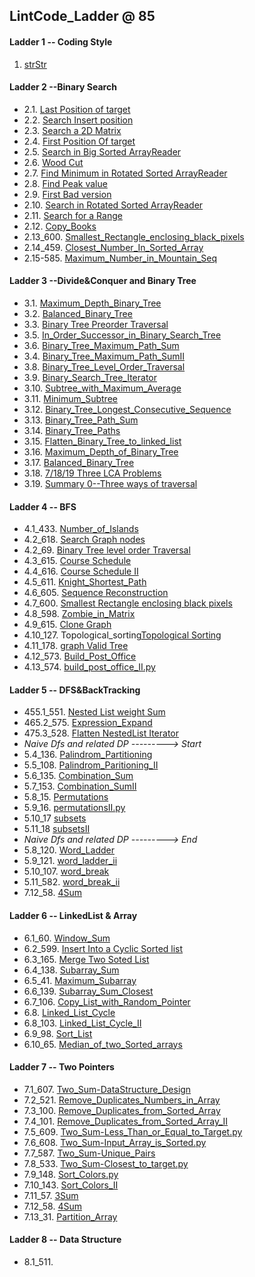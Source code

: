 ## LintCode_Ladder @ **85**

#### Ladder 1 -- Coding Style

1. [strStr](Binary_Search/1.1_strStr.py)

#### Ladder 2 --Binary Search

* 2.1. [Last Position of target](2.Binary_Search/2.1_Last_Position_of_Target.py)
* 2.2. [Search Insert position](2.Binary_Search/2.2_Search_Insert_position.py)
* 2.3. [Search a 2D Matrix](2.Binary_Search/2.3_Search_a2D_Matrix.py)
* 2.4. [First Position Of target](2.Binary_Search/2.4_First_Position_of_Target.py)
* 2.5. [Search in Big Sorted ArrayReader](2.Binary_Search/2.5_Search_in_Big_Sorted_Array.py)
* 2.6. [Wood Cut](2.Binary_Search/2.6_Wood_Cut.py)
* 2.7. [Find Minimum in Rotated Sorted ArrayReader](2.Binary_Search/2.7_Find_Minimum_in_Rotated_Sorted_Array.py)
* 2.8. [Find Peak value](2.Binary_Search/2.8_Find_Peak_Value.py)
* 2.9. [First Bad version](2.Binary_Search/2.9_First_Bad_Version.py)
* 2.10. [Search in Rotated Sorted ArrayReader](2.Binary_Search/2.10_Search_In_Rotated_Sorted_Array.py)
* 2.11. [Search for a Range](2.Binary_Search/2.11_Search_For_A_Range.py)
* 2.12. [Copy_Books](2.Binary_Search/2.12_Copy_Books.py)
* 2.13_600. [Smallest_Rectangle_enclosing_black_pixels](2.Binary_Search/2.13_600_Smallest_Rectangle_enclosing_black_pixels.py)
* 2.14_459. [Closest_Number_In_Sorted_Array](2.Binary_Search/2.14_459_Closest_Number_In_Sorted_Array.py)
* 2.15-585. [Maximum_Number_in_Mountain_Seq](2.Binary_Search/2.15_585_Maximum_Number_in_Mountain_Seq.py)

#### Ladder 3 --Divide&Conquer and Binary Tree
* 3.1. [Maximum_Depth_Binary_Tree](3.Binary_Tree_DC/3.1_Maximum_Depth_of_Binary_Tree.py)
* 3.2. [Balanced_Binary_Tree](3.Binary_Tree_DC/3.2_Balanced_Binary_Tree.py)
* 3.3. [Binary Tree Preorder Traversal](3.Binary_Tree_DC/3.3_Binary_Tree_Preorder_Traversal.py)
* 3.5. [In_Order_Successor_in_Binary_Search_Tree](3.Binary_Tree_DC/3.5_In_Order_Successor_in_Binary_Search_Tree.py)
* 3.6. [Binary_Tree_Maximum_Path_Sum](3.Binary_Tree_DC/3.6_Binary_Tree_Maximum_Path_Sum.py)
* 3.4. [Binary_Tree_Maximum_Path_SumII](3.Binary_Tree_DC/3.4_Binary_Tree_Maximum_Path_SumII.py)
* 3.8. [Binary_Tree_Level_Order_Traversal](3.Binary_Tree_DC/3.8_Binary_Tree_Level_Order_Traversal.py)
* 3.9. [Binary_Search_Tree_Iterator](3.Binary_Tree_DC/3.9_Binary_Search_Tree_Iterator.py)
* 3.10. [Subtree_with_Maximum_Average](3.Binary_Tree_DC/3.10_597_Subtree_with_Maximum_Average.py)
* 3.11. [Minimum_Subtree](3.Binary_Tree_DC/3.11_596_Minimum_Subtree.py)
* 3.12. [Binary_Tree_Longest_Consecutive_Sequence](3.Binary_Tree_DC/3.12_595_Binary_Tree_Longest_Consecutive_Sequence.py)
* 3.13. [Binary_Tree_Path_Sum](3.Binary_Tree_DC/3.13_480_Binary_Tree_Path_Sum.py)
* 3.14. [Binary_Tree_Paths](3.Binary_Tree_DC/3.14_480_Binary_Tree_Paths.py)
* 3.15. [Flatten_Binary_Tree_to_linked_list](3.Binary_Tree_DC/3.15_453_Flatten_Binary_Tree_to_linked_list.py)
* 3.16. [Maximum_Depth_of_Binary_Tree](3.Binary_Tree_DC/3.16_97_Maximum_Depth_of_Binary_Tree.py)
* 3.17. [Balanced_Binary_Tree](3.Binary_Tree_DC/3.17_Balanced_Binary_Tree.py)
* 3.18. [7/18/19 Three LCA Problems](3.Binary_Tree_DC/LCA/)
* 3.19. [Summary 0--Three ways of traversal](3.Binary_Tree_DC/SUM0_three_ways_of_traversal.py)

#### Ladder 4 -- BFS
* 4.1_433. [Number_of_Islands](4.BFS/4.1_433_Number_of_Islands.py)
* 4.2_618. [Search Graph nodes](4.BFS/4.2_618_Search_Graph_nodes.py)
* 4.2_69. [Binary Tree level order Traversal](4.BFS/4.2_69_Binary_Tree_level_order_Traversal.py)
* 4.3_615. [Course Schedule](4.BFS/4.3_615_Course_Schedule.py)
* 4.4_616. [Course Schedule II](4.BFS/4.4_616_Course_Schedule_II.py)
* 4.5_611. [Knight_Shortest_Path](4.BFS/4.5_611_Knight_Shortest_Path.py	)
* 4.6_605. [Sequence Reconstruction](4.BFS/4.6_Sequence_Construction.py)
* 4.7_600. [Smallest Rectangle enclosing black pixels](4.BFS/4.7_600_Smallest_Rectangle_enclosing_black_pixels.py)
* 4.8_598. [Zombie_in_Matrix](4.BFS/4.8_598_Zombie_in_Matrix.py)
* 4.9_615. [Clone Graph](4.BFS/4.9_137_Clone_Graph.py)
* 4.10_127. Topological_sorting[Topological Sorting](4.BFS/4.10_127_Topological_sorting.py)
* 4.11_178. [graph Valid Tree](4.BFS/4.11_178_graph_valid_Tree.py)
* 4.12_573. [Build_Post_Office](4.BFS/4.12_573_Build_Post_Office.py	)
* 4.13_574. [build_post_office_II.py](4.BFS/4.13_574_build_post_office_II.py)

#### Ladder 5 -- DFS&BackTracking
* 455.1_551. [Nested List weight Sum](5.DFS&BackTracking/5.1_551_Nested_List_weight_Sum.py)
* 465.2_575. [Expression_Expand](5.DFS&BackTracking/5.2_575_Expression_Expand.py)
* 475.3_528. [Flatten NestedList Iterator](5.DFS&BackTracking/5.3_528_Flatten_Nested_List_Iterator.py)
* *Naive Dfs and related DP ---------> Start*
* 5.4_136. [Palindrom_Partitioning](5.DFS&BackTracking/naive_dfs_and_its_dp/5.4_136_Palindrom_Partitioning.py)
* 5.5_108. [Palindrom_Paritioning_II](5.DFS&BackTracking/naive_dfs_and_its_dp/5.5_108_Palindrom_Paritioning_II.py)
* 5.6_135. [Combination_Sum](5.DFS&BackTracking/naive_dfs_and_its_dp/5.6_135_Combination_Sum.py)
* 5.7_153. [Combination_SumII](5.DFS&BackTracking/naive_dfs_and_its_dp/5.7_153_Combination_SumII.py)
* 5.8_15. [Permutations](5.DFS&BackTracking/naive_dfs_and_its_dp/5.8_15_Permutations.py)
* 5.9_16. [permutationsII.py](5.DFS&BackTracking/naive_dfs_and_its_dp/5.9_16_permutationsII.py)
* 5.10_17 [subsets](5.DFS&BackTracking/naive_dfs_and_its_dp/5.10_17_subsets.py)
* 5.11_18 [subsetsII](5.DFS&BackTracking/naive_dfs_and_its_dp/5.11_18_subsetsII.py)
* *Naive Dfs and related DP ---------> End*
* 5.8_120. [Word_Ladder](5.DFS&BackTracking/naive_dfs_and_its_dp/5.8_120_Word_Ladder.py)
* 5.9_121. [word_ladder_ii](5.DFS&BackTracking/naive_dfs_and_its_dp/5.9_121_word_ladder_ii.py)
* 5.10_107. [word_break](5.DFS&BackTracking/naive_dfs_and_its_dp/5.10_107_word_break.py)
* 5.11_582. [word_break_ii](5.DFS&BackTracking/naive_dfs_and_its_dp/5.11_582_word_break_ii.py)
* 7.12_58. [4Sum](7.Two_Pointers/7.12_58_4Sum.py)

#### Ladder 6 -- LinkedList & Array
* 6.1_60. [Window_Sum](6.LinkedList&Array/6.1_60_Window_Sum.py)
* 6.2_599. [Insert Into a Cyclic Sorted list](6.LinkedList&Array/6.2_599_Insert_Into_a_Cyclic_Sorted_list.py)
* 6.3_165. [Merge Two Soted List](6.LinkedList&Array/6.3_165_Merge_Two_Soted_List.py)
* 6.4_138. [Subarray_Sum](6.LinkedList&Array/6.4_138_Subarray_Sum.py)
* 6.5_41. [Maximum_Subarray](6.LinkedList&Array/6.5_41_Maximum_Subarray.py)
* 6.6_139. [Subarray_Sum_Closest](6.LinkedList&Array/6.6_139_Subarray_Sum_Closest.py)
* 6.7_106. [Copy_List_with_Random_Pointer](6.LinkedList&Array/6.7_106_Copy_List_with_Random_Pointer.py)
* 6.8. [Linked_List_Cycle](6.LinkedList&Array/6.8_Linked_List_Cycle.py)
* 6.8_103. [Linked_List_Cycle_II](6.LinkedList&Array/6.8_103_Linked_List_Cycle_II.py)
* 6.9_98. [Sort_List](6.LinkedList&Array/6.9_98_Sort_List.py)
* 6.10_65. [Median_of_two_Sorted_arrays](6.LinkedList&Array/6.10_Median_of_sorted_Arrays.py)


#### Ladder 7 -- Two Pointers
* 7.1_607. [Two_Sum-DataStructure_Design](7.Two_Pointers/7.1_607_Two_Sum-DataStructure_Design.py)
* 7.2_521. [Remove_Duplicates_Numbers_in_Array](7.Two_Pointers/7.2_521_Remove_Duplicates_Numbers_in_Array.py)
* 7.3_100. [Remove_Duplicates_from_Sorted_Array](7.Two_Pointers/7.3_100_Remove_Duplicates_from_Sorted_Array.py)
* 7.4_101. [Remove_Duplicates_from_Sorted_Array_II](7.Two_Pointers/7.4_101_Remove_Duplicates_from_Sorted_Array_II.py)
* 7.5_609. [Two_Sum-Less_Than_or_Equal_to_Target.py](7.Two_Pointers/7.5_609_Two_Sum-Less_Than_or_Equal_to_Target.py)
* 7.6_608. [Two_Sum-Input_Array_is_Sorted.py](7.Two_Pointers/7.6_608_Two_Sum-Input_Array_is_Sorted.py)
* 7.7_587. [Two_Sum-Unique_Pairs](7.Two_Pointers/7.7_587_Two_Sum-Unique_Pairs.py)
* 7.8_533. [Two_Sum-Closest_to_target.py](7.Two_Pointers/7.8_533_Two_Sum-Closest_to_target.py)
* 7.9_148. [Sort_Colors.py](7.Two_Pointers/7.9_148_Sort_Colors.py)
* 7.10_143. [Sort_Colors_II](7.Two_Pointers/7.10_143_Sort_Colors_II.py)
* 7.11_57. [3Sum](7.Two_Pointers/7.11_57_3Sum.py)
* 7.12_58. [4Sum](7.Two_Pointers/7.12_58_4Sum.py)
* 7.13_31. [Partition_Array](7.Two_Pointers/7.13_31_Partition_Array.py)

#### Ladder 8 -- Data Structure

* 8.1_511.

